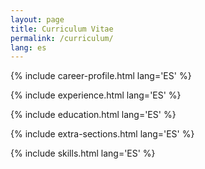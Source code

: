 ```yaml
---
layout: page
title: Curriculum Vitae
permalink: /curriculum/
lang: es
---
```


<link rel="stylesheet" href="../css/cv.css">


{% include career-profile.html lang='ES' %}

{% include experience.html lang='ES' %}

{% include education.html lang='ES' %}

{% include extra-sections.html lang='ES' %}

{% include skills.html lang='ES' %}
